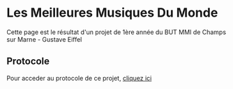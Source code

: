 # Les Meilleures Musiques Du Monde
Cette page est le résultat d'un projet de 1ère année du BUT MMI de Champs sur Marne - Gustave Eiffel

## Protocole
Pour acceder au protocole de ce projet, [cliquez ici](https://elearning.univ-eiffel.fr/mod/resource/view.php?id=291699)